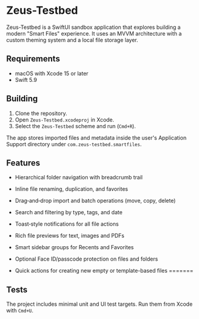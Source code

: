# Zeus-Testbed

Zeus-Testbed is a SwiftUI sandbox application that explores building a modern "Smart Files" experience. It uses an MVVM architecture with a custom theming system and a local file storage layer.

## Requirements
- macOS with Xcode 15 or later
- Swift 5.9

## Building
1. Clone the repository.
2. Open `Zeus-Testbed.xcodeproj` in Xcode.
3. Select the `Zeus-Testbed` scheme and run (`Cmd+R`).

The app stores imported files and metadata inside the user's Application Support directory under `com.zeus-testbed.smartfiles`.

## Features
- Hierarchical folder navigation with breadcrumb trail
- Inline file renaming, duplication, and favorites
- Drag‑and‑drop import and batch operations (move, copy, delete)
- Search and filtering by type, tags, and date
- Toast‑style notifications for all file actions
- Rich file previews for text, images and PDFs

- Smart sidebar groups for Recents and Favorites
- Optional Face ID/passcode protection on files and folders
- Quick actions for creating new empty or template-based files
=======

## Tests
The project includes minimal unit and UI test targets. Run them from Xcode with `Cmd+U`.
